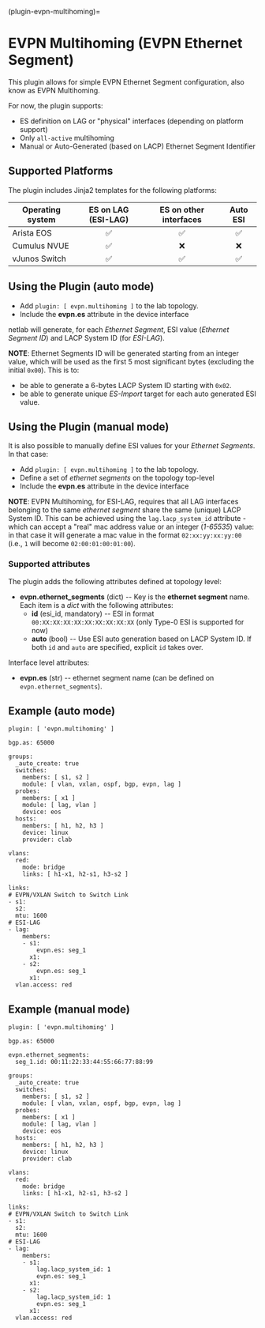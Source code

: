 (plugin-evpn-multihoming)=
# EVPN Multihoming (EVPN Ethernet Segment)

This plugin allows for simple EVPN Ethernet Segment configuration, also know as EVPN Multihoming.

For now, the plugin supports:
* ES definition on LAG or "physical" interfaces (depending on platform support)
* Only `all-active` multihoming
* Manual or Auto-Generated (based on LACP) Ethernet Segment Identifier

## Supported Platforms

The plugin includes Jinja2 templates for the following platforms:

| Operating system    | ES on LAG (ESI-LAG) | ES on other interfaces | Auto ESI |
| ------------------- | :--: | :--: | :--: |
| Arista EOS          |  ✅  |  ✅  |  ✅  |
| Cumulus NVUE        |  ✅  |  ❌  |  ❌  |
| vJunos Switch       |  ✅  |  ✅  |  ✅  |


## Using the Plugin (auto mode)

* Add `plugin: [ evpn.multihoming ]` to the lab topology.
* Include the **evpn.es** attribute in the device interface

netlab will generate, for each *Ethernet Segment*, ESI value (*Ethernet Segment ID*) and LACP System ID (for *ESI-LAG*).

**NOTE**: Ethernet Segments ID will be generated starting from an integer value, which will be used as the first 5 most significant bytes (excluding the initial `0x00`). This is to:

* be able to generate a 6-bytes LACP System ID starting with `0x02`.
* be able to generate unique *ES-Import* target for each auto generated ESI value.

## Using the Plugin (manual mode)

It is also possible to manually define ESI values for your *Ethernet Segments*. In that case:

* Add `plugin: [ evpn.multihoming ]` to the lab topology.
* Define a set of *ethernet segments* on the topology top-level
* Include the **evpn.es** attribute in the device interface

**NOTE**: EVPN Multihoming, for ESI-LAG, requires that all LAG interfaces belonging to the same *ethernet segment* share the same (unique) LACP System ID. This can be achieved using the `lag.lacp_system_id` attribute - which can accept a "real" mac address value or an integer (*1-65535*) value: in that case it will generate a mac value in the format `02:xx:yy:xx:yy:00` (i.e., `1` will become `02:00:01:00:01:00`).

### Supported attributes

The plugin adds the following attributes defined at topology level:
* **evpn.ethernet_segments** (dict) -- Key is the **ethernet segment** name. Each item is a *dict* with the following attributes:
    * **id** (esi_id, mandatory) -- ESI in format `00:XX:XX:XX:XX:XX:XX:XX:XX:XX` (only Type-0 ESI is supported for now)
    * **auto** (bool) -- Use ESI auto generation based on LACP System ID. If both `id` and `auto` are specified, explicit `id` takes over.

Interface level attributes:
* **evpn.es** (str) -- ethernet segment name (can be defined on `evpn.ethernet_segments`).

## Example (auto mode)

```
plugin: [ 'evpn.multihoming' ]

bgp.as: 65000

groups:
  _auto_create: true
  switches:
    members: [ s1, s2 ]
    module: [ vlan, vxlan, ospf, bgp, evpn, lag ]
  probes:
    members: [ x1 ]
    module: [ lag, vlan ]
    device: eos
  hosts:
    members: [ h1, h2, h3 ]
    device: linux
    provider: clab

vlans:
  red:
    mode: bridge
    links: [ h1-x1, h2-s1, h3-s2 ]

links:
# EVPN/VXLAN Switch to Switch Link
- s1:
  s2:
  mtu: 1600
# ESI-LAG
- lag:
    members:
    - s1:
        evpn.es: seg_1
      x1:
    - s2:
        evpn.es: seg_1
      x1:
  vlan.access: red
```

## Example (manual mode)

```
plugin: [ 'evpn.multihoming' ]

bgp.as: 65000

evpn.ethernet_segments:
  seg_1.id: 00:11:22:33:44:55:66:77:88:99

groups:
  _auto_create: true
  switches:
    members: [ s1, s2 ]
    module: [ vlan, vxlan, ospf, bgp, evpn, lag ]
  probes:
    members: [ x1 ]
    module: [ lag, vlan ]
    device: eos
  hosts:
    members: [ h1, h2, h3 ]
    device: linux
    provider: clab

vlans:
  red:
    mode: bridge
    links: [ h1-x1, h2-s1, h3-s2 ]

links:
# EVPN/VXLAN Switch to Switch Link
- s1:
  s2:
  mtu: 1600
# ESI-LAG
- lag:
    members:
    - s1:
        lag.lacp_system_id: 1
        evpn.es: seg_1
      x1:
    - s2:
        lag.lacp_system_id: 1
        evpn.es: seg_1
      x1:
  vlan.access: red
```

